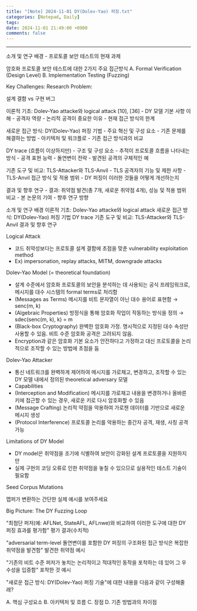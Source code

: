```yaml
---
title: "[Note] 2024-11-01 DY(Dolev-Yao) 퍼징.txt"
categories: [Notepad, Daily]
tags: 
date: 2024-11-01 21:49:00 +0900
comments: false
---
```

---

소개 및 연구 배경
	- 프로토콜 보안 테스트의 현재 과제

암호화 프로토콜 보안 테스트에 대한 2가지 주요 접근방식
A. Formal Verification (Design Level)
B. Implementation Testing (Fuzzing)

Key Challenges:
Research Problem:
	
설계 결함 vs 구현 버그

이론적 기초: Dolev-Yao attacke와 logical attack [10], [36]
	- DY 모델 기본 사항 이해
	- 공격자 역량
	- 논리적 공격이 중요한 이유
	- 현재 접근 방식의 한계

새로운 접근 방식: DY(Dolev-Yao) 퍼징 기법
	- 주요 혁신 및 구성 요소
	- 기존 문제를 해결하는 방법
	- 아키텍처 및 워크플로
	- 기존 접근 방식과의 비교

DY trace (흐름이 이상하지만)
	 - 구조 및 구성 요소
	 - 추적이 프로토콜 흐름을 나타내는 방식
	 - 공격 표현 능력
	 - 돌연변이 전략
	 - 발견된 공격의 구체적인 예

기존 도구 및 비교: TLS-Attacker와 TLS-Anvil
	 - TLS 공격자의 기능 및 제한 사항
	 - TLS-Anvil 접근 방식 및 적용 범위
	 - DY 퍼징이 이러한 것들을 어떻게 개선하는지

결과 및 향후 연구
	- 결과: 취약점 발견(총 7개, 새로운 취약점 4개), 성능 및 적용 범위 비교
	- 본 논문의 기여
	- 향후 연구 방향



소개 및 연구 배경
이론적 기초: Dolev-Yao attacke와 logical attack
새로운 접근 방식: DY(Dolev-Yao) 퍼징 기법
DY trace
기존 도구 및 비교: TLS-Attacker와 TLS-Anvil
결과 및 향후 연구



Logical Attack
- 코드 취약성보다는 프로토콜 설계 결함에 초점을 맞춘 vulnerability exploitation method
- Ex) impersonation, replay attacks, MITM, downgrade attacks

Dolev-Yao Model (= theoretical foundation)
- 설계 수준에서 암호화 프로토콜의 보안을 분석하는 데 사용되는 공식 프레임워크로, 메시지를 대수 시스템의 formal terms로 처리함
- (Messages as Terms) 메시지를 비트 문자열이 아닌 대수 용어로 표현함 →  senc(m, k)
- (Algebraic Properties) 방정식을 통해 암호화 작업이 작동하는 방식을 정의  →  sdec(senc(m, k), k) = m 
- (Black-box Cryptography) 완벽한 암호화 가정. 명시적으로 지정된 대수 속성만 사용할 수 있음. 비트 수준 암호화 공격은 고려되지 않음.
- Encryption과 같은 암호화 기본 요소가 안전하다고 가정하고 대신 프로토콜을 논리적으로 조작할 수 있는 방법에 초점을 둠

Dolev-Yao Attacker
- 통신 네트워크를 완벽하게 제어하여 메시지를 가로채고, 변경하고, 조작할 수 있는 DY 모델 내에서 정의된 theoretical adversary 모델
- Capabilities
- (Interception and Modification) 메시지를 가로채고 내용을 변경하거나 올바른 키에 접근할 수 있는 경우, 새로운 키로 다시 암호화할 수 있음
- (Message Crafting) 논리적 약점을 악용하여 가로챈 데이터를 기반으로 새로운 메시지 생성
- (Protocol Interference) 프로토콜 논리를 악용하는 중간자 공격, 재생, 사칭 공격 가능

Limitations of DY Model
- DY  model은 취약점을 조기에 식별하여 보안이 강화된 설계 프로토콜을 지원하지만
- 실제 구현의 코딩 오류로 인한 취약점을 놓칠 수 있으므로 실용적인 테스트 기술이 필요함




Seed Corpus
Mutations

맵퍼가 변환하는 간단한 실제 예시를 보여주세요

Big Picture: The DY Fuzzing Loop



"최첨단 퍼저(예: AFLNet, StateAFL, AFLnwe)와 비교하여 이러한 도구에 대한 DY 퍼징 효과를 평가함"
평가 결과(수치적)

"adversarial term-level 돌연변이를 포함한 DY 퍼징의 구조화된 접근 방식은 복잡한 취약점을 발견함"
발견한 취약점 예시

"기존의 비트 수준 퍼저가 놓치는 논리적이고 적대적인 동작을 포착하는 데 있어 그 우수성을 입증함"
포착한 것 예시

"새로운 접근 방식: DY(Dolev-Yao) 퍼징 기술"에 대한 내용을 다음과 같이 구성해줄래?

A. 핵심 구성요소
B. 아키텍처 및 흐름
C. 장점
D. 기존 방법과의 차이점




 